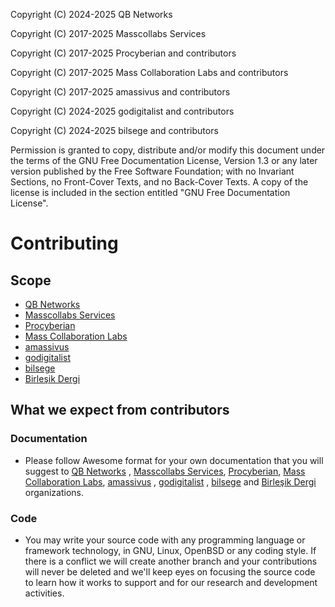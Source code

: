 Copyright (C)  2024-2025  QB Networks

Copyright (C)  2017-2025  Masscollabs Services

Copyright (C)  2017-2025  Procyberian and contributors

Copyright (C)  2017-2025  Mass Collaboration Labs and contributors

Copyright (C)  2017-2025  amassivus and contributors

Copyright (C) 2024-2025 godigitalist and contributors

Copyright (C) 2024-2025 bilsege and contributors

Permission is granted to copy, distribute and/or modify this document
under the terms of the GNU Free Documentation License, Version 1.3
or any later version published by the Free Software Foundation;
with no Invariant Sections, no Front-Cover Texts, and no Back-Cover Texts.
A copy of the license is included in the section entitled "GNU
Free Documentation License".


# Contributing

## Scope 

* [QB Networks](https://github.com/qbnetworks)
* [Masscollabs Services](https://github.com/masscollabs)
* [Procyberian](https://github.com/procyberian) 
* [Mass Collaboration Labs](https://github.com/masscollaborationlabs)
* [amassivus](https://www.github.com/amassivus)
* [godigitalist](https://github.com/godigitalist)
* [bilsege](https://github.com/bilsege)
* [Birleşik Dergi](https://github.com/birlesikxyz)

## What we expect from contributors

### Documentation

* Please follow Awesome format for your own documentation that you will suggest to [QB Networks](https://github.com/qbnetworks) , [Masscollabs Services](https://github.com/masscollabs), [Procyberian](https://github.com/procyberian), [Mass Collaboration Labs](https://github.com/masscollaborationlabs), [amassivus](https://www.github.com/amassivus) , [godigitalist](https://github.com/godigitalist) , [bilsege](https://github.com/bilsege) and [Birleşik Dergi](https://github.com/birlesikxyz) organizations.

### Code

* You may write your source code with any programming language or framework technology, in GNU, Linux, OpenBSD or any coding style. If there is a conflict we will create another branch and your contributions will never be deleted and we'll keep eyes on focusing the source code to learn how it works to support and for our research and development activities.

